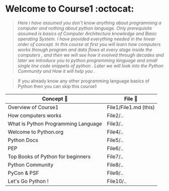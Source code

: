 # Welcome to Course1 :octocat:
> _Here i have assumed you don't know anything about programming a computer and nothing about python language. Only prerequisite assumed is basics of Computer Architecture knowledge and Basic operating System. I have provided everything needed in the linear order of concept. 
In this course at first you will learn how computers works through program and data flows at every stage inside the computers , and then we will see how it evolved through decades and later we introduce you to python programming language and small single line code snippets of python . 
Later we will look into the Python Community and How it will help you ._

> If you already know any other programming language basics of Python then you can skip this course1

Concept :pencil: | File :bookmark_tabs:
--------|-------
Overview of Course1 | File1/File1.md (this)
How computers works | File2/..
What is Python Programming Language | File3/..
Welcome to Python.org | File4/..
Python Docs | File5/..
PEP | File6/..
Top Books of Python for beginners | File7/..
Python Community | File8/..
PyCon & PSF | File9/..
Let's Go Python ! | File10/..


